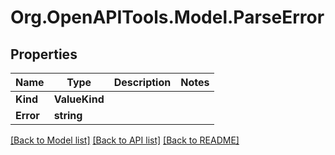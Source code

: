 # Org.OpenAPITools.Model.ParseError

## Properties

| Name      | Type          | Description | Notes |
| --------- | ------------- | ----------- | ----- |
| **Kind**  | **ValueKind** |             |
| **Error** | **string**    |             |

[[Back to Model list]](../README.md#documentation-for-models)
[[Back to API list]](../README.md#documentation-for-api-endpoints)
[[Back to README]](../README.md)

